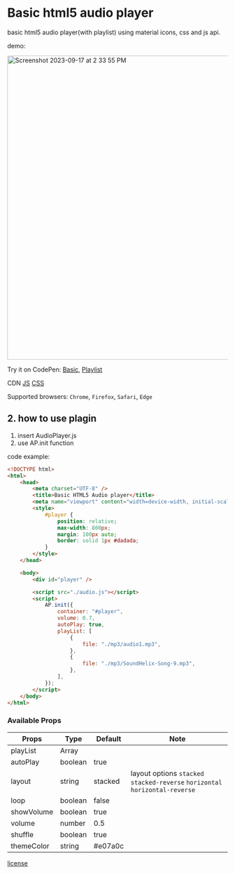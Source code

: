 # Basic html5 audio player

basic html5 audio player(with playlist) using material icons, css and js api.

demo:

<img width="695" alt="Screenshot 2023-09-17 at 2 33 55 PM" src="https://github.com/imbillal/basic-html5-audio-player/assets/20609150/4d1e61a2-22ba-4d5c-9970-cf888c57436a">

Try it on CodePen: [Basic](https://codepen.io/lhz516/pen/dyGpmgP), [Playlist](https://codepen.io/lhz516/pen/ZExvXjx)

CDN [JS](https://cdn.jsdelivr.net/gh/imbillal/basic-html5-audio-player/js/audio.min.js) [CSS](https://cdn.jsdelivr.net/gh/imbillal/basic-html5-audio-player/css/audio.css)

Supported browsers: `Chrome`, `Firefox`, `Safari`, `Edge`

## 2. how to use plagin

1. insert AudioPlayer.js
2. use AP.init function

code example:

```html
<!DOCTYPE html>
<html>
    <head>
        <meta charset="UTF-8" />
        <title>Basic HTML5 Audio player</title>
        <meta name="viewport" content="width=device-width, initial-scale=1" />
        <style>
            #player {
                position: relative;
                max-width: 800px;
                margin: 100px auto;
                border: solid 1px #dadada;
            }
        </style>
    </head>

    <body>
        <div id="player" />

        <script src="./audio.js"></script>
        <script>
            AP.init({
                container: "#player",
                volume: 0.7,
                autoPlay: true,
                playList: [
                    {
                        file: "./mp3/audio1.mp3",
                    },
                    {
                        file: "./mp3/SoundHelix-Song-9.mp3",
                    },
                ],
            });
        </script>
    </body>
</html>
```

### Available Props

| Props      | Type    | Default | Note                                                                         |
| ---------- | ------- | ------- | ---------------------------------------------------------------------------- |
| playList   | Array   |         |
| autoPlay   | boolean | true    |                                                                              |
| layout     | string  | stacked | layout options `stacked` `stacked-reverse` `horizontal` `horizontal-reverse` |
| loop       | boolean | false   |                                                                              |
| showVolume | boolean | true    |                                                                              |
| volume     | number  | 0.5     |                                                                              |
| shuffle    | boolean | true    |                                                                              |
| themeColor | string  | #e07a0c |                                                                              |

[license](https://github.com/likev/html5-audio-player/blob/master/license.txt)
